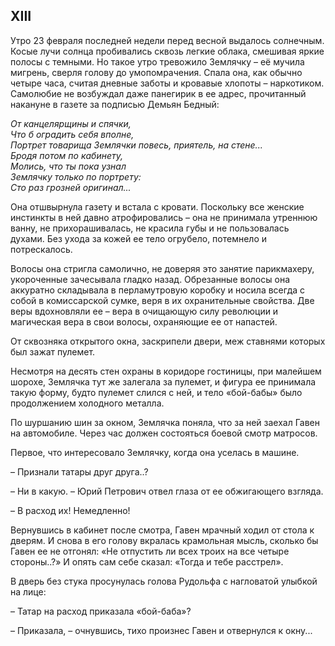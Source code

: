 ## XIII

Утро 23 февраля последней недели перед весной выдалось солнечным.
Косые лучи солнца пробивались сквозь легкие облака, смешивая яркие полосы с темными.
Но такое утро тревожило Землячку – её мучила мигрень, сверля голову до умопомрачения.
Спала она, как обычно четыре часа, считая дневные заботы и кровавые хлопоты – наркотиком.
Самолюбие не возбуждал даже панегирик в ее адрес, прочитанный накануне в газете за подписью Демьян Бедный:

<var>От канцелярщины и спячки,  
Что б оградить себя вполне,  
Портрет товарища Землячки повесь, приятель, на стене...  
Бродя потом по кабинету,  
Молись, что ты пока узнал  
Землячку только по портрету:  
Сто раз грозней оригинал...</var>

Она отшвырнула газету и встала с кровати.
Поскольку все женские инстинкты в ней давно атрофировались – она не принимала утреннюю ванну, не прихорашивалась, не красила губы и не пользовалась духами.
Без ухода за кожей ее тело огрубело, потемнело и потрескалось.

Волосы она стригла самолично, не доверяя это занятие парикмахеру, укороченные зачесывала гладко назад.
Обрезанные волосы она аккуратно складывала в перламутровую коробку и носила всегда с собой в комиссарской сумке, веря в их охранительные свойства.
Две веры вдохновляли ее – вера в очищающую силу революции и магическая вера в свои волосы, охраняющие ее от напастей.

От сквозняка открытого окна, заскрипели двери, меж ставнями которых был зажат пулемет.

Несмотря на десять стен охраны в коридоре гостиницы, при малейшем шорохе, Землячка тут же залегала за пулемет, и фигура ее принимала такую форму, будто пулемет слился с ней, и тело «бой-бабы» было продолжением холодного металла.

По шуршанию шин за окном, Землячка поняла, что за ней заехал Гавен на автомобиле.
Через час должен состояться боевой смотр матросов.

Первое, что интересовало Землячку, когда она уселась в машине.

– Признали татары друг друга..?

– Ни в какую.
– Юрий Петрович отвел глаза от ее обжигающего взгляда.

– В расход их!
Немедленно!

Вернувшись в кабинет после смотра, Гавен мрачный ходил от стола к дверям.
И снова в его голову вкралась крамольная мысль, сколько бы Гавен ее не отгонял:
«Не отпустить ли всех троих на все четыре стороны..?» И опять сам себе сказал:
«Тогда и тебе расстрел».

В дверь без стука просунулась голова Рудольфа с нагловатой улыбкой на лице:

– Татар на расход приказала «бой-баба»?

– Приказала, – очнувшись, тихо произнес Гавен и отвернулся к окну...
